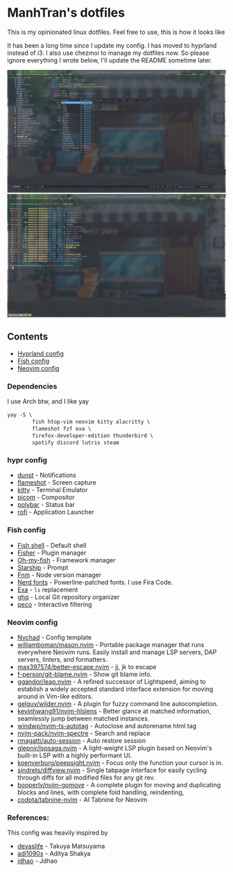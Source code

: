 # ManhTran's dotfiles

This is my opinionated linux dotfiles. Feel free to use, this is how it looks
like

It has been a long time since I update my config. I has moved to hyprland instead of i3. I also use chezmoi to manage my dotfiles now. So please ignore everything I wrote below, I'll update the README sometime later.

![!screenshot](./image/2023-06-18_22-51.png)
![!screenshot](./image/2023-06-18_23-42.png)

## Contents

- [Hyprland config](#hypr-config)
- [Fish config](#fish-config)
- [Neovim config](#neovim-config)

### Dependencies

I use Arch btw, and I like yay

```
yay -S \
        fish htop-vim neovim kitty alacritty \
        flameshot fzf exa \
        firefox-developer-edition thunderbird \
        spotify discord lutris steam
```

### hypr config

- [dunst](https://wiki.archlinux.org/title/Dunst) - Notifications
- [flameshot](https://flameshot.org) - Screen capture
- [kitty](https://sw.kovidgoyal.net/kitty) - Terminal Emulator
- [picom](https://wiki.archlinux.org/title/Picom) - Compositor
- [polybar](https://github.com/polybar/polybar) - Status bar
- [rofi](https://github.com/davatorium/rofi) - Application Launcher

### Fish config

- [Fish shell](https://fishshell.com/) - Default shell
- [Fisher](https://github.com/jorgebucaran/fisher) - Plugin manager
- [Oh-my-fish](https://github.com/oh-my-fish/oh-my-fish) - Framework manager
- [Starship](https://starship.rs/) - Prompt
- [Fnm](https://github.com/Schniz/fnm) - Node version manager
- [Nerd fonts](https://github.com/ryanoasis/nerd-fonts) - Powerline-patched
  fonts. I use Fira Code.
- [Exa](https://the.exa.website/) - `ls` replacement
- [ghq](https://github.com/x-motemen/ghq) - Local Git repository organizer
- [peco](https://github.com/peco/peco) - Interactive filtering

### Neovim config

- [Nvchad](https://nvchad.com/) - Config template
- [williamboman/mason.nvim](https://github.com/williamboman/mason.nvim) -
  Portable package manager that runs everywhere Neovim runs. Easily install and
  manage LSP servers, DAP servers, linters, and formatters.
- [max397574/better-escape.nvim](https://github.com/max397574/better-escape.nvim) -
  jj, jk to escape
- [f-person/git-blame.nvim](https://github.com/f-person/git-blame.nvim) - Show
  git blame info.
- [ggandor/leap.nvim](https://github.com/ggandor/leap.nvim) - A refined
  successor of Lightspeed, aiming to establish a widely accepted standard
  interface extension for moving around in Vim-like editors.
- [gelguy/wilder.nvim](https://github.com/gelguy/wilder.nvim) - A plugin for
  fuzzy command line autocompletion.
- [kevinhwang91/nvim-hlslens](https://github.com/kevinhwang91/nvim-hlslens) -
  Better glance at matched information, seamlessly jump between matched
  instances.
- [windwp/nvim-ts-autotag](https://github.com/windwp/nvim-ts-autotag) -
  Autoclose and autorename html tag
- [nvim-pack/nvim-spectre](https://github.com/nvim-pack/nvim-spectre) - Search
  and replace
- [rmagatti/auto-session](https://github.com/rmagatti/auto-session) - Auto
  restore session
- [glepnir/lspsaga.nvim](https://github.com/glepnir/lspsaga.nvim) - A
  light-weight LSP plugin based on Neovim's built-in LSP with a highly
  performant UI.
- [koenverburg/peepsight.nvim](https://github.com/koenverburg/peepsight.nvim) -
  Focus only the function your cursor is in.
- [sindrets/diffview.nvim](https://github.com/sindrets/diffview.nvim) - Single
  tabpage interface for easily cycling through diffs for all modified files for
  any git rev.
- [booperlv/nvim-gomove](https://github.com/booperlv/nvim-gomove) - A complete
  plugin for moving and duplicating blocks and lines, with complete fold
  handling, reindenting,
- [codota/tabnine-nvim](https://github.com/codota/tabnine-nvim) - AI Tabnine for
  Neovim

### References:

This config was heavily inspired by

- [devaslife](https://github.com/craftzdog/dotfiles-public) - Takuya Matsuyama
- [adi1090x](https://github.com/adi1090x) - Aditya Shakya
- [jdhao](https://github.com/jdhao) - Jdhao
